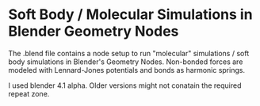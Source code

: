# Soft Body / Molecular Simulations in Blender Geometry Nodes

The .blend file contains a node setup to run "molecular" simulations / soft body simulations in Blender's Geometry Nodes.
Non-bonded forces are modeled with Lennard-Jones potentials and bonds as harmonic springs.

I used blender 4.1 alpha. Older versions might not conatain the required repeat zone.
